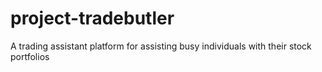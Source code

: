 # project-tradebutler
A trading assistant platform for assisting busy individuals with their stock portfolios
